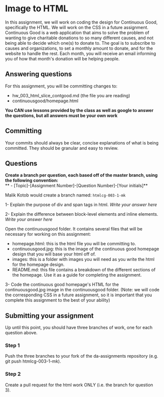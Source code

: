 # Image to HTML
In this assignment, we will work on coding the design for Continuous Good, specifically the HTML. We will work on the CSS in a future assignment. Continuous Good is a web application that aims to solve the problem of wanting to give charitable donations to so many different causes, and not being able to decide which one(s) to donate to. The goal is to subscribe to causes and organizations, to set a monthly amount to donate, and for the website to handle the rest. Each month, you will receive an email informing you of how that month's donation will be helping people.

## Answering questions
For this assignment, you will be committing changes to:
- hw_003_html_slice_contgood.md (the file you are reading)
- continuousgood/homepage.html

**You CAN use lessons provided by the class as well as google to answer the questions, but all answers must be your own work**  

## Committing
Your commits should always be clear, concise explanations of what is being committed. They should be granular and easy to review.

## Questions
**Create a branch per question, each based off of the master branch, using the following convention:**  
** - [Topic]-[Assignment Number]-[Question Number]-[Your initials]**  

Malik Kotob would create a branch named: ```htmlcg-003-1-mk```

1- Explain the purpose of div and span tags in html.
*Write your answer here*

2- Explain the difference between block-level elements and inline elements.
*Write your answer here*

Open the continuousgood folder. It contains several files that will be necessary for working on this assignment:
- homepage.html: this is the html file you will be committing to.
- continuousgood.jpg: this is the image of the continuous good homepage design that you will base your html off of.
- images: this is a folder with images you will need as you write the html for the homepage design.
- README.md: this file contains a breakdown of the different sections of the homepage. Use it as a guide for completing the assignment.

3- Code the continuous good homepage's HTML for the continuousgood.jpg image in the continuousgood folder. (Note: we will code the corresponding CSS in a future assignment, so it is important that you complete this assignment to the best of your ability)

## Submitting your assignment
Up until this point, you should have three branches of work, one for each question above.

### Step 1
Push the three branches to your fork of the da-assignments repository (e.g. git push <remote-name> htmlcg-003-1-mk).

### Step 2
Create a pull request for the html work ONLY (i.e. the branch for question 3).

